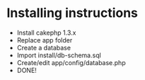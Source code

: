 # Installing instructions

* Install cakephp 1.3.x
* Replace app folder
* Create a database
* Import install/db-schema.sql
* Create/edit app/config/database.php
* DONE!

